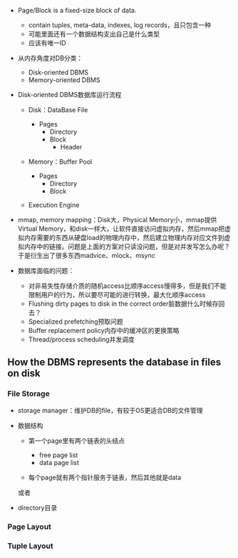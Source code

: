 + Page/Block is a fixed-size block of data.
	+ contain tuples, meta-data, indexes, log records，且只包含一种
	+ 可能里面还有一个数据结构支出自己是什么类型
	+ 应该有唯一ID

+ 从内存角度对DB分类：
	+ Disk-oriented DBMS
	+ Memory-oriented DBMS

+ Disk-oriented DBMS数据库运行流程
	+ Disk：DataBase File
		+ Pages
			+ Directory
			+ Block
				+ Header
	+ Memory：Buffer Pool
		+ Pages
			+ Directory
			+ Block

	+ Execution Engine

+ mmap, memory mapping：Disk大，Physical Memory小，mmap提供Virtual Memory，和disk一样大，让软件直接访问虚拟内存，然后mmap把虚拟内存需要的东西从硬盘load的物理内存中，然后建立物理内存对应文件到虚拟内存中的链接。问题是上面的方案对只读没问题，但是对并发写怎么办呢？于是衍生出了很多东西madvice、mlock、msync

+ 数据库面临的问题：
	+ 对非易失性存储介质的随机access比顺序access慢得多，但是我们不能限制用户的行为，所以要尽可能的进行转换，最大化顺序access
	+ Flushing dirty pages to disk in the correct order脏数据什么时候存回去？
	+ Specialized prefetching预取问题
	+ Buffer replacement policy内存中的缓冲区的更换策略
	+ Thread/process scheduling并发调度

## How the DBMS represents the database in files on disk

### File Storage

+ storage manager：维护DB的file，有较于OS更适合DB的文件管理

+ 数据结构
	+ 第一个page里有两个链表的头结点
		+ free page list
		+ data page list

	+ 每个page就有两个指针服务于链表，然后其他就是data

	或者

+ directory目录


### Page Layout



### Tuple Layout
